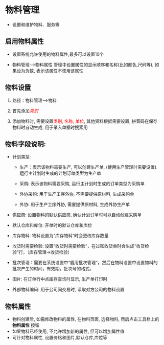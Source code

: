 # 物料管理

- 设置和维护物料、服务等

## 启用物料属性

- 设置系统允许使用的物料属性,最多可以设置10个

- 物料管理-->物料属性 管理中设置属性的显示顺序和名称(比如颜色,尺码等), 如果设为负数, 表示该属性不使用该属性

## 物料设置

1. 路径：物料管理-->物料

2. 首先添加<font color="red">*类别*</font>

3. 添加物料时, 需要设置<font color="red">类别, 名称, 单位</font>, 其他资料根据需要设置, 拼音码在保存物料时自动生成, 用于录入单据时搜索用

## 物料字段说明:

- 计划类型: 
  
  - 生产：表示该物料需要生产, 可以创建生产单, (使用生产管理时需要设置). 运行主计划时生成的计划订单类型为生产单
  
  - 采购: 表示该物料需要采购, 运行主计划时生成的订单类型为采购单
  - 外协采购: 用于生产工序外协, 不需要提供原材料, 生成采购单
  - 外协: 用于生产工序外协, 需要提供原材料, 生成外协生产单

- 供应商: 设置物料的默认供应商, 确认计划订单时可以自动创建采购单

- 默认仓库和库位: 开单时的默认仓库和库位

- 库存物料: 物料设置为“库存物料”时会更改库存数量

- 收货时需要检验: 设置“收货时需要检验”，在过账收货单时会生成“收货检验”行，（库存管理->收货检验）

- 批次管理：需要在系统设置中“启用批次管理”，然后在物料设置中设置物料的批次产生的时间，有效期，批次号的格式。

- 图片: 在订单行中点库存查询时显示, 生产单打印时

- 外部物料编码: 用于公司间交易时, 读取对方公司的物料设置

## 物料属性
- 物料创建后, 如需修改物料的属性, 在物料页面, 选择物料, 然后点击工具栏上的**物料属性** 按钮
- 如果物料已经使用, 不允许增加新的属性, 但可以增加属性值
- 可针对物料属性, 设置价格和图片,默认仓库,库位等